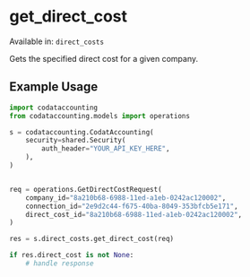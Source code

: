 # get_direct_cost
Available in: `direct_costs`

Gets the specified direct cost for a given company.

## Example Usage
```python
import codataccounting
from codataccounting.models import operations

s = codataccounting.CodatAccounting(
    security=shared.Security(
        auth_header="YOUR_API_KEY_HERE",
    ),
)


req = operations.GetDirectCostRequest(
    company_id="8a210b68-6988-11ed-a1eb-0242ac120002",
    connection_id="2e9d2c44-f675-40ba-8049-353bfcb5e171",
    direct_cost_id="8a210b68-6988-11ed-a1eb-0242ac120002",
)

res = s.direct_costs.get_direct_cost(req)

if res.direct_cost is not None:
    # handle response
```